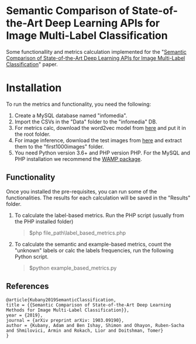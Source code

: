 # Semantic Comparison of State-of-the-Art Deep Learning APIs for Image Multi-Label Classification
Some functionallity and metrics calculation implemented for the "[Semantic Comparison of State-of-the-Art Deep Learning APIs for Image Multi-Label Classification](https://arxiv.org/abs/1903.09190)" paper.

# Installation
To run the metrics and functionality, you need the following:
 1. Create a MySQL database named "infomedia".
 2. Import the CSVs in the "Data" folder to the "infomedia" DB.
 3. For metrics calc, download the word2vec model from [here](https://code.google.com/archive/p/word2vec/) and put it in the root folder.
 4. For image inference, download the test images from [here](https://drive.google.com/file/d/1F7Uts0k2p9S7GZqTVaKdcjgw6ZoEauAV/view?usp=sharing)  and extract them to the "first1000images" folder.
 5. You need Python version 3.6+ and PHP version PHP. For the MySQL and PHP installation we recommend the  [WAMP package](http://www.wampserver.com/en/).

## Functionality
Once you installed the pre-requisites, you can run some of the functionalities. The results for each calculation will be saved in the "Results" folder.
 1. To calculate the label-based metrics. Run the PHP script (usually from the PHP installed folder)
     > $php file_path\label_based_metrics.php
 2. To calculate the semantic and example-based metrics, count the "unknown" labels or calc the labels frequencies, run the following Python script. 
     >$python example_based_metrics.py

## References

	@article{Kubany2019SemanticClassification, 
	title = {{Semantic Comparison of State-of-the-Art Deep Learning Methods for Image Multi-Label Classification}}, 
	year = {2019}, 
	journal = {arXiv preprint arXiv: 1903.09190}, 
	author = {Kubany, Adam and Ben Ishay, Shimon and Ohayon, Ruben-Sacha and Shmilovici, Armin and Rokach, Lior and Doitshman, Tomer} 
	}
